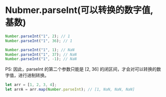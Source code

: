 # Nubmer.parseInt(可以转换的数字值, 基数)

```javascript
Number.parseInt("1", 2); // 1
Number.parseInt("1", 36); // 1

Number.parseInt("1", 1); // NaN
Number.parseInt("1", 37); // NaN
Number.parseInt("1", -1); // NaN
```

PS: 因此，parseInt 的第二个参数只能是 [2, 36] 的闭区间，才会对可以转换的数字值，进行进制转换。

```javascript
let arr = [1, 2, 3, 4];
let arrA = arr.map(Number.parseInt); // [1, NaN, NaN, NaN]
```

